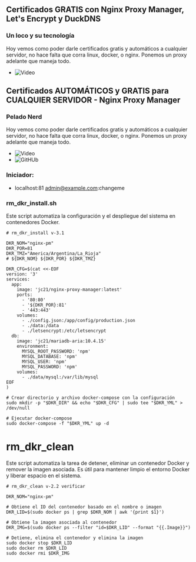 ##  Certificados GRATIS con Nginx Proxy Manager, Let's Encrypt y DuckDNS
### Un loco y su tecnología
Hoy vemos como poder darle certificados gratis y automáticos a cualquier servidor, no hace falta que corra linux, docker, o nginx. Ponemos un proxy adelante que maneja todo.
- ![ Video ](https://www.youtube.com/watch?v=0H6nDtahr5Y)


##  Certificados AUTOMÁTICOS y GRATIS para CUALQUIER SERVIDOR - Nginx Proxy Manager
### Pelado Nerd
Hoy vemos como poder darle certificados gratis y automáticos a cualquier servidor, no hace falta que corra linux, docker, o nginx. Ponemos un proxy adelante que maneja todo.
- ![ Video ](https://www.youtube.com/watch?v=0n9DLj2ndo4)
- ![ GitHUb ](https://github.com/pablokbs/peladonerd/tree/master/v2m/32)

### Iniciador:
- localhost:81 admin@example.com:changeme

### rm_dkr_install.sh
Este script automatiza la configuración y el despliegue del sistema en contenedores Docker.

```shell
# rm_dkr_install v-3.1

DKR_NOM="nginx-pm"
DKR_POR=81
DKR_TMZ="America/Argentina/La_Rioja"
# ${DKR_NOM} ${DKR_POR} ${DKR_TMZ}

DKR_CFG=$(cat <<-EOF
version: '3'
services:
  app:
    image: 'jc21/nginx-proxy-manager:latest'
    ports:
      - '80:80'
      - '${DKR_POR}:81'
      - '443:443'
    volumes:
      - ./config.json:/app/config/production.json
      - ./data:/data
      - ./letsencrypt:/etc/letsencrypt
  db:
    image: 'jc21/mariadb-aria:10.4.15'
    environment:
      MYSQL_ROOT_PASSWORD: 'npm'
      MYSQL_DATABASE: 'npm'
      MYSQL_USER: 'npm'
      MYSQL_PASSWORD: 'npm'
    volumes:
      - ./data/mysql:/var/lib/mysql
EOF
)

# Crear directorio y archivo docker-compose con la configuración
sudo mkdir -p "$DKR_DIR" && echo "$DKR_CFG" | sudo tee "$DKR_YML" > /dev/null

# Ejecutar docker-compose
sudo docker-compose -f "$DKR_YML" up -d
```

# rm_dkr_clean

Este script automatiza la tarea de detener, eliminar un contenedor Docker y remover la imagen asociada. Es útil para mantener limpio el entorno Docker y liberar espacio en el sistema.

```shell
# rm_dkr_clean v-2.2 verificar

DKR_NOM="nginx-pm"

# Obtiene el ID del contenedor basado en el nombre o imagen
DKR_LID=$(sudo docker ps | grep $DKR_NOM | awk '{print $1}')

# Obtiene la imagen asociada al contenedor
DKR_IMG=$(sudo docker ps --filter "id=$DKR_LID" --format "{{.Image}}")

# Detiene, elimina el contenedor y elimina la imagen
sudo docker stop $DKR_LID
sudo docker rm $DKR_LID
sudo docker rmi $DKR_IMG
```
